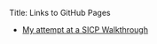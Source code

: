 Title: Links to GitHub Pages

- [My attempt at a SICP Walkthrough]("http://mngu2382.github.io/sicp")
